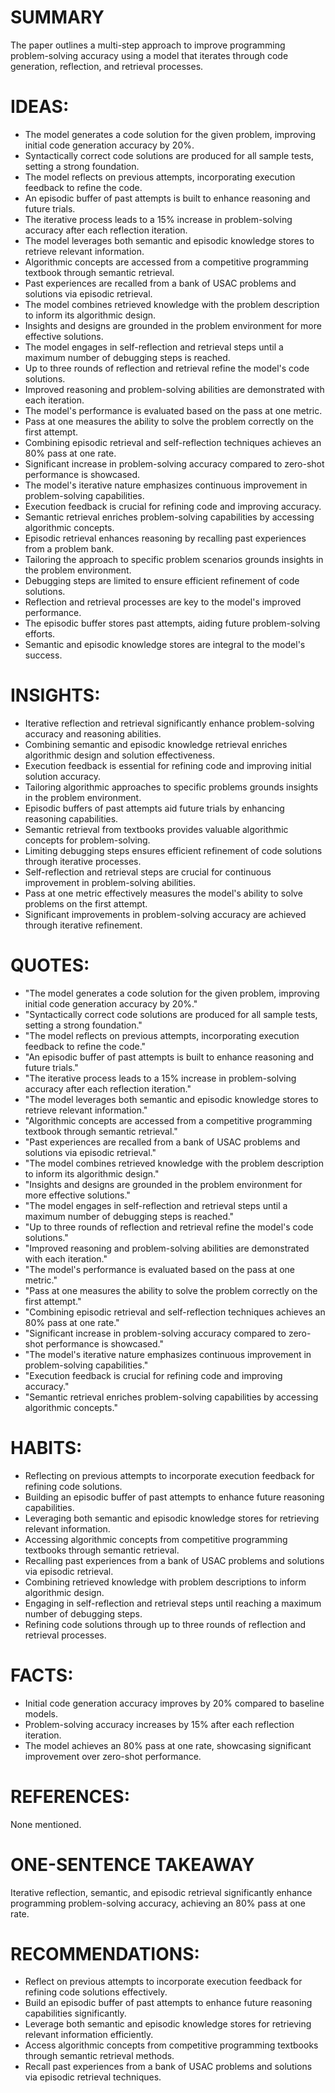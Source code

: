 # SUMMARY
The paper outlines a multi-step approach to improve programming problem-solving accuracy using a model that iterates through code generation, reflection, and retrieval processes.

# IDEAS:
- The model generates a code solution for the given problem, improving initial code generation accuracy by 20%.
- Syntactically correct code solutions are produced for all sample tests, setting a strong foundation.
- The model reflects on previous attempts, incorporating execution feedback to refine the code.
- An episodic buffer of past attempts is built to enhance reasoning and future trials.
- The iterative process leads to a 15% increase in problem-solving accuracy after each reflection iteration.
- The model leverages both semantic and episodic knowledge stores to retrieve relevant information.
- Algorithmic concepts are accessed from a competitive programming textbook through semantic retrieval.
- Past experiences are recalled from a bank of USAC problems and solutions via episodic retrieval.
- The model combines retrieved knowledge with the problem description to inform its algorithmic design.
- Insights and designs are grounded in the problem environment for more effective solutions.
- The model engages in self-reflection and retrieval steps until a maximum number of debugging steps is reached.
- Up to three rounds of reflection and retrieval refine the model's code solutions.
- Improved reasoning and problem-solving abilities are demonstrated with each iteration.
- The model's performance is evaluated based on the pass at one metric.
- Pass at one measures the ability to solve the problem correctly on the first attempt.
- Combining episodic retrieval and self-reflection techniques achieves an 80% pass at one rate.
- Significant increase in problem-solving accuracy compared to zero-shot performance is showcased.
- The model's iterative nature emphasizes continuous improvement in problem-solving capabilities.
- Execution feedback is crucial for refining code and improving accuracy.
- Semantic retrieval enriches problem-solving capabilities by accessing algorithmic concepts.
- Episodic retrieval enhances reasoning by recalling past experiences from a problem bank.
- Tailoring the approach to specific problem scenarios grounds insights in the problem environment.
- Debugging steps are limited to ensure efficient refinement of code solutions.
- Reflection and retrieval processes are key to the model's improved performance.
- The episodic buffer stores past attempts, aiding future problem-solving efforts.
- Semantic and episodic knowledge stores are integral to the model's success.

# INSIGHTS:
- Iterative reflection and retrieval significantly enhance problem-solving accuracy and reasoning abilities.
- Combining semantic and episodic knowledge retrieval enriches algorithmic design and solution effectiveness.
- Execution feedback is essential for refining code and improving initial solution accuracy.
- Tailoring algorithmic approaches to specific problems grounds insights in the problem environment.
- Episodic buffers of past attempts aid future trials by enhancing reasoning capabilities.
- Semantic retrieval from textbooks provides valuable algorithmic concepts for problem-solving.
- Limiting debugging steps ensures efficient refinement of code solutions through iterative processes.
- Self-reflection and retrieval steps are crucial for continuous improvement in problem-solving abilities.
- Pass at one metric effectively measures the model's ability to solve problems on the first attempt.
- Significant improvements in problem-solving accuracy are achieved through iterative refinement.

# QUOTES:
- "The model generates a code solution for the given problem, improving initial code generation accuracy by 20%."
- "Syntactically correct code solutions are produced for all sample tests, setting a strong foundation."
- "The model reflects on previous attempts, incorporating execution feedback to refine the code."
- "An episodic buffer of past attempts is built to enhance reasoning and future trials."
- "The iterative process leads to a 15% increase in problem-solving accuracy after each reflection iteration."
- "The model leverages both semantic and episodic knowledge stores to retrieve relevant information."
- "Algorithmic concepts are accessed from a competitive programming textbook through semantic retrieval."
- "Past experiences are recalled from a bank of USAC problems and solutions via episodic retrieval."
- "The model combines retrieved knowledge with the problem description to inform its algorithmic design."
- "Insights and designs are grounded in the problem environment for more effective solutions."
- "The model engages in self-reflection and retrieval steps until a maximum number of debugging steps is reached."
- "Up to three rounds of reflection and retrieval refine the model's code solutions."
- "Improved reasoning and problem-solving abilities are demonstrated with each iteration."
- "The model's performance is evaluated based on the pass at one metric."
- "Pass at one measures the ability to solve the problem correctly on the first attempt."
- "Combining episodic retrieval and self-reflection techniques achieves an 80% pass at one rate."
- "Significant increase in problem-solving accuracy compared to zero-shot performance is showcased."
- "The model's iterative nature emphasizes continuous improvement in problem-solving capabilities."
- "Execution feedback is crucial for refining code and improving accuracy."
- "Semantic retrieval enriches problem-solving capabilities by accessing algorithmic concepts."

# HABITS:
- Reflecting on previous attempts to incorporate execution feedback for refining code solutions.
- Building an episodic buffer of past attempts to enhance future reasoning capabilities.
- Leveraging both semantic and episodic knowledge stores for retrieving relevant information.
- Accessing algorithmic concepts from competitive programming textbooks through semantic retrieval.
- Recalling past experiences from a bank of USAC problems and solutions via episodic retrieval.
- Combining retrieved knowledge with problem descriptions to inform algorithmic design.
- Engaging in self-reflection and retrieval steps until reaching a maximum number of debugging steps.
- Refining code solutions through up to three rounds of reflection and retrieval processes.

# FACTS:
- Initial code generation accuracy improves by 20% compared to baseline models.
- Problem-solving accuracy increases by 15% after each reflection iteration.
- The model achieves an 80% pass at one rate, showcasing significant improvement over zero-shot performance.

# REFERENCES:
None mentioned.

# ONE-SENTENCE TAKEAWAY
Iterative reflection, semantic, and episodic retrieval significantly enhance programming problem-solving accuracy, achieving an 80% pass at one rate.

# RECOMMENDATIONS:
- Reflect on previous attempts to incorporate execution feedback for refining code solutions effectively.
- Build an episodic buffer of past attempts to enhance future reasoning capabilities significantly.
- Leverage both semantic and episodic knowledge stores for retrieving relevant information efficiently.
- Access algorithmic concepts from competitive programming textbooks through semantic retrieval methods.
- Recall past experiences from a bank of USAC problems and solutions via episodic retrieval techniques.